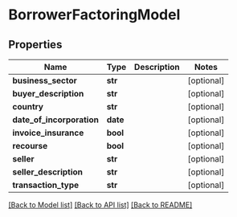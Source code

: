 # BorrowerFactoringModel

## Properties
Name | Type | Description | Notes
------------ | ------------- | ------------- | -------------
**business_sector** | **str** |  | [optional] 
**buyer_description** | **str** |  | [optional] 
**country** | **str** |  | [optional] 
**date_of_incorporation** | **date** |  | [optional] 
**invoice_insurance** | **bool** |  | [optional] 
**recourse** | **bool** |  | [optional] 
**seller** | **str** |  | [optional] 
**seller_description** | **str** |  | [optional] 
**transaction_type** | **str** |  | [optional] 

[[Back to Model list]](../README.md#documentation-for-models) [[Back to API list]](../README.md#documentation-for-api-endpoints) [[Back to README]](../README.md)


